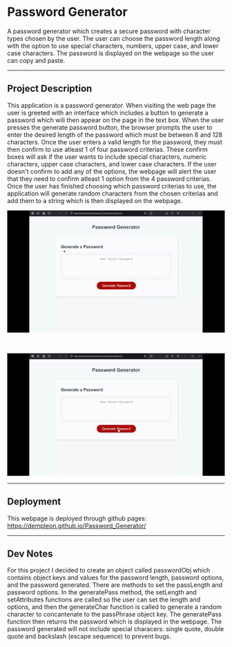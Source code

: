 # Password Generator
A password generator which creates a secure password with character types chosen by the user. The user can choose the password length along with the option to use special characters, numbers, upper case, and lower case characters. The password is displayed on the webpage so the user can copy and paste.

<hr>

## Project Description
This application is a password generator. When visiting the web page the user is greeted with an interface which includes a button to generate a password which will then appear on the page in the text box. When the user presses the generate password button, the browser prompts the user to enter the desired length of the password which must be between 8 and 128 characters. Once the user enters a valid length for the password, they must then confirm to use atleast 1 of four password criterias. These confirm boxes will ask if the user wants to include special characters, numeric characters, upper case characters, and lower case characters. If the user doesn't confirm to add any of the options, the webpage will alert the user that they need to confirm atleast 1 option from the 4 password criterias. Once the user has finished choosing which password criterias to use, the application will generate random characters from the chosen criterias and add them to a string which is then displayed on the webpage. 

![image](./assets/images/project-demo.gif) 

<br>

![image](./assets/images/project-prompts-alerts-confirms.gif)


<hr>

## Deployment
This webpage is deployed through github pages:
https://dempleon.github.io/Password_Generator/


<hr>

## Dev Notes
For this project I decided to create an object called passwordObj which contains object keys and values for the password length, password options, and the password generated. There are methods to set the passLength and password options. In the generatePass method, the setLength and setAttributes functions are called so the user can set the length and options, and then the generateChar function is called to generate a random character to concantenate to the passPhrase object key. The generatePass function then returns the password which is displayed in the webpage. The password generated will not include special characers: single quote, double quote and backslash (escape sequence) to prevent bugs.
